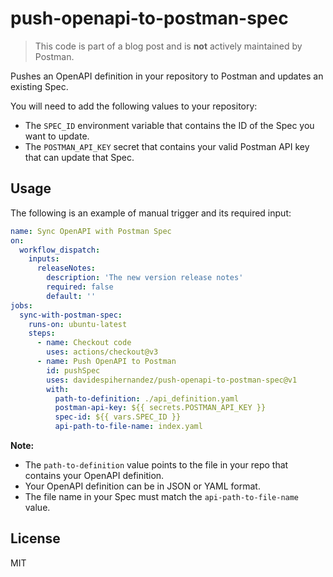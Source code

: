# push-openapi-to-postman-spec

> This code is part of a blog post and is **not** actively maintained by Postman.

Pushes an OpenAPI definition in your repository to Postman and updates an existing Spec.

You will need to add the following values to your repository:

- The `SPEC_ID` environment variable that contains the ID of the Spec you want to update.
- The `POSTMAN_API_KEY` secret that contains your valid Postman API key that can update that Spec.

## Usage

The following is an example of manual trigger and its required input:

```yaml
name: Sync OpenAPI with Postman Spec
on:
  workflow_dispatch:
    inputs:
      releaseNotes:
        description: 'The new version release notes'
        required: false
        default: ''
jobs:
  sync-with-postman-spec:
    runs-on: ubuntu-latest
    steps:
      - name: Checkout code
        uses: actions/checkout@v3
      - name: Push OpenAPI to Postman
        id: pushSpec
        uses: davidespihernandez/push-openapi-to-postman-spec@v1
        with:
          path-to-definition: ./api_definition.yaml
          postman-api-key: ${{ secrets.POSTMAN_API_KEY }}
          spec-id: ${{ vars.SPEC_ID }}
          api-path-to-file-name: index.yaml
```

**Note:**

- The `path-to-definition` value points to the file in your repo that contains your OpenAPI definition.
- Your OpenAPI definition can be in JSON or YAML format.
- The file name in your Spec must match the `api-path-to-file-name` value.

## License

MIT
